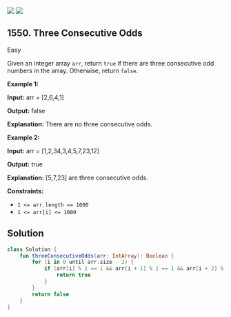 [![](https://img.shields.io/github/stars/javadev/LeetCode-in-Kotlin?label=Stars&style=flat-square)](https://github.com/javadev/LeetCode-in-Kotlin)
[![](https://img.shields.io/github/forks/javadev/LeetCode-in-Kotlin?label=Fork%20me%20on%20GitHub%20&style=flat-square)](https://github.com/javadev/LeetCode-in-Kotlin/fork)

## 1550\. Three Consecutive Odds

Easy

Given an integer array `arr`, return `true` if there are three consecutive odd numbers in the array. Otherwise, return `false`.

**Example 1:**

**Input:** arr = [2,6,4,1]

**Output:** false

**Explanation:** There are no three consecutive odds.

**Example 2:**

**Input:** arr = [1,2,34,3,4,5,7,23,12]

**Output:** true

**Explanation:** [5,7,23] are three consecutive odds.

**Constraints:**

*   `1 <= arr.length <= 1000`
*   `1 <= arr[i] <= 1000`

## Solution

```kotlin
class Solution {
    fun threeConsecutiveOdds(arr: IntArray): Boolean {
        for (i in 0 until arr.size - 2) {
            if (arr[i] % 2 == 1 && arr[i + 1] % 2 == 1 && arr[i + 2] % 2 == 1) {
                return true
            }
        }
        return false
    }
}
```